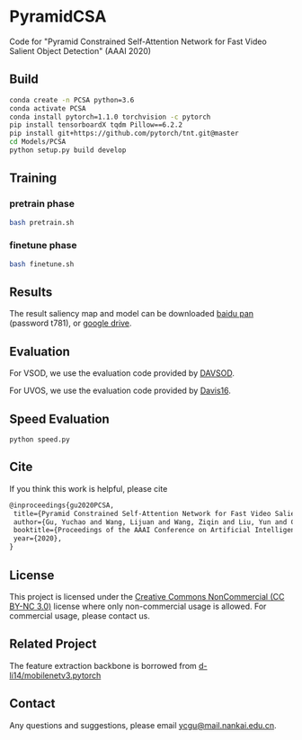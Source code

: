 # PyramidCSA

Code for "Pyramid Constrained Self-Attention Network for Fast Video Salient Object Detection" (AAAI 2020)

## Build

```bash
conda create -n PCSA python=3.6
conda activate PCSA
conda install pytorch=1.1.0 torchvision -c pytorch
pip install tensorboardX tqdm Pillow==6.2.2
pip install git+https://github.com/pytorch/tnt.git@master
cd Models/PCSA
python setup.py build develop
```

## Training

### pretrain phase
```bash
bash pretrain.sh
```
### finetune phase
```bash
bash finetune.sh
```

## Results
The result saliency map and model can be downloaded [baidu pan](https://pan.baidu.com/s/1bktiBwBUprIpfstK9fDehg) (password t781), or [google drive](https://drive.google.com/drive/folders/1Xe2Eob173M6e6dcapThrOD0rmnuDA2MN?usp=sharing).

## Evaluation
For VSOD, we use the evaluation code provided by [DAVSOD](https://github.com/DengPingFan/DAVSOD).

For UVOS, we use the evaluation code provided by [Davis16](https://github.com/fperazzi/davis).

## Speed Evaluation
```python3
python speed.py
```

## Cite
If you think this work is helpful, please cite
```latex
@inproceedings{gu2020PCSA,
 title={Pyramid Constrained Self-Attention Network for Fast Video Salient Object Detection},
 author={Gu, Yuchao and Wang, Lijuan and Wang, Ziqin and Liu, Yun and Cheng, Ming-Ming and Lu, Shao-Ping},
 booktitle={Proceedings of the AAAI Conference on Artificial Intelligence},
 year={2020},
}
```

## License
This project is licensed under the [Creative Commons NonCommercial (CC BY-NC 3.0)](https://creativecommons.org/licenses/by-nc/3.0/) license where only
non-commercial usage is allowed. For commercial usage, please contact us.

## Related Project
The feature extraction backbone is borrowed from [d-li14/mobilenetv3.pytorch](https://github.com/d-li14/mobilenetv3.pytorch)

## Contact
Any questions and suggestions, please email [ycgu@mail.nankai.edu.cn](ycgu@mail.nankai.edu.cn).
